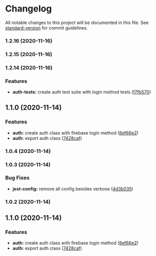 # Changelog

All notable changes to this project will be documented in this file. See [standard-version](https://github.com/conventional-changelog/standard-version) for commit guidelines.

### 1.2.16 (2020-11-16)

### 1.2.15 (2020-11-16)

### 1.2.14 (2020-11-16)

### Features

* **auth-tests:** create auth test suite with login method tests ([f7fb570](https://github.com/farisaziz12/web-core/commit/f7fb5705259284caad71497729453f791f57fe38))

## 1.1.0 (2020-11-14)


### Features

* **auth:** create auth class with firebase login method ([8ef66e2](https://github.com/farisaziz12/web-core/commit/8ef66e270df9267d3ed0a18ba0f3fdc029b212f5))
* **auth:** export auth class ([7428caf](https://github.com/farisaziz12/web-core/commit/7428caf6565e6ef426dc07e18545ad31c876992c))

### 1.0.4 (2020-11-14)

### 1.0.3 (2020-11-14)


### Bug Fixes

* **jest-config:** remove all config besides verbose ([4d3b035](https://github.com/farisaziz12/web-core/commit/4d3b0350e407e6978098b0efe69cdb70af6d564e))

### 1.0.2 (2020-11-14)

## 1.1.0 (2020-11-14)


### Features

* **auth:** create auth class with firebase login method ([8ef66e2](https://github.com/farisaziz12/web-core/commit/8ef66e270df9267d3ed0a18ba0f3fdc029b212f5))
* **auth:** export auth class ([7428caf](https://github.com/farisaziz12/web-core/commit/7428caf6565e6ef426dc07e18545ad31c876992c))
